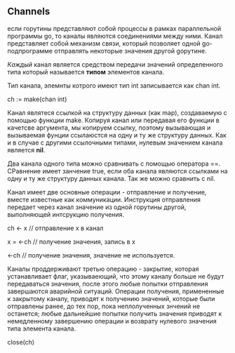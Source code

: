 ## Channels

если горутины представляют собой процессы в рамках параллельной программы go, то каналы являются соединениями между ними. Канал представляет собой механизм связи, который позволяет одной go-подпрограмме отправлять некоторые значения другой goрутине.

_Каждый_ канал является средством передачи значений определенного типа который называется **типом** элементов канала.

Тип канала, элемнты котрого имеют тип int записывается как chan int.

ch := make\(chan int\)

Канал являтеся ссылкой на структуру данных \(как map\), создаваемую с помощью функции make. Копируя канал или передавая его функции в качетсве аргумента, мы копируем ссылку, поэтому вызывающая и вызываемая фунции ссылаюстся на одну и ту же структуру данных. Как и в случае с другими ссылочными типами, нулевым значением канала является **nil**.

Два канала одного типа можно сравнивать с помощью оператора ==. СРавнение имеет занчение true, если оба канала являются ссылками на одну и ту же структуру данных канала. Так же можно сравнить с nil.

Канал имеет две основные операции - отправление и получение, вместе известные как коммуникации. Инструкция отправления передает через канал значение из одной горутины другой, выполняющей интсрукцию получения.

ch &lt;- x // отправление х в канал

x = &lt;-ch // получение значения, запись в x

&lt;-ch // получение значения, значение не используется.



Каналы проддерживают третью операцию - закрытие, которая устанавливает флаг, указываеющий, что этому каналу больше не будут передаваться значения, после этого любые попытки отправления завершаются аварийной ситуаций. Операции получения, примененные к закрытому каналу, приводят к получению значений, которые были отправлены ранее, до тех пор, пока неплолученных знчений не останется; любые дальнейшие попытки получить значения приводят к немедленному завершению операции и возврату нулевого значения типа элемента канала.

close\(ch\)



